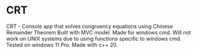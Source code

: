 # CRT
CRT - Console app that solves congruency equations using Chinese Remainder Theorem
Built with MVC model. Made for windows cmd. Will not work on UNIX systems due to using functions specific to windows cmd. Tested on windows 11 Pro. Made with c++ 20.
